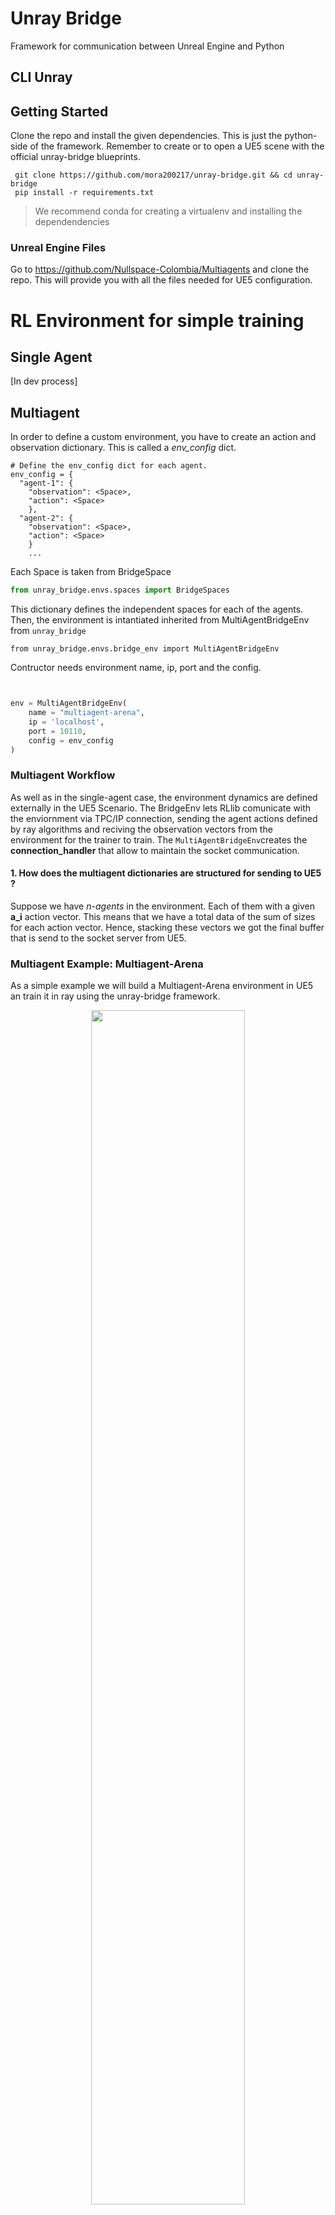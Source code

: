 # Unray Bridge

Framework for communication between Unreal Engine and Python

## CLI Unray 

## Getting Started
Clone the repo and install the given dependencies. This is just the python-side of the framework. Remember to create or to open a UE5 scene with the official unray-bridge blueprints.
```terminal
 git clone https://github.com/mora200217/unray-bridge.git && cd unray-bridge 
 pip install -r requirements.txt
```
> We recommend conda for creating a virtualenv and installing the dependendencies

### Unreal Engine Files

Go to https://github.com/Nullspace-Colombia/Multiagents and clone the repo. This will provide you with all the files needed for UE5 configuration.

# RL Environment for simple training
## Single Agent
[In dev process]

## Multiagent 
In order to define a custom environment, you have to create an action and observation dictionary. This is called a *env_config* dict. 
```python3
# Define the env_config dict for each agent. 
env_config = {
  "agent-1": {
    "observation": <Space>,
    "action": <Space>
    }, 
  "agent-2": {
    "observation": <Space>,
    "action": <Space>
    }
    ...
```

Each Space is taken from BridgeSpace
```python
from unray_bridge.envs.spaces import BridgeSpaces 
```


This dictionary defines the independent spaces for each of the agents. Then, the environment is intantiated inherited from MultiAgentBridgeEnv from `unray_bridge`

```python3
from unray_bridge.envs.bridge_env import MultiAgentBridgeEnv
```

Contructor needs environment name, ip, port and the config.

```python


env = MultiAgentBridgeEnv(
    name = "multiagent-arena",
    ip = 'localhost',
    port = 10110, 
    config = env_config
)

```

### Multiagent Workflow 
As well as in the single-agent case, the environment dynamics are defined externally in the UE5 Scenario. The BridgeEnv lets RLlib comunicate with the enviornment via TPC/IP connection, sending the agent actions defined by ray algorithms and reciving the observation vectors from the environment for the trainer to train. The `MultiAgentBridgeEnv`creates the **connection_handler** that allow to maintain the socket communication. 

#### 1. How does the multiagent dictionaries are structured for sending to UE5 ? 
Suppose we have *n-agents* in the environment. Each of them with a given **a_i** action vector. This means that we have a total data of the sum of sizes for each action vector. Hence, stacking these vectors we got the final buffer that is send to the socket server from UE5.


### Multiagent Example: Multiagent-Arena
As a simple example we will build a Multiagent-Arena environment in UE5 an train it in ray using the unray-bridge framework. 

<p align="center"> 
<img width="70%" 
src="https://raw.githubusercontent.com/sven1977/rllib_tutorials/8be6297fe1012ae9643c0eec383484f0a3d9bf18/ray_summit_2021/images/environment.png"/> 
</p> 
Img taken from https://github.com/sven1977/rllib_tutorials/blob/main/ray_summit_2021/tutorial_notebook.ipynb

#### Understanding the environment
As a Unray-bridge philosophy first we have to break down what the environment need. We have to agents that move in the same scenario, given by a 8x8 square grid. They can only move one no-diagonal square for each episode. (The reward system is defined in the image). 

Hence we got: 
- **Agent 1 and 2 Observation:** MultiDiscrete([64])
- **Agent 1 and 2 Action:** Discrete([4])

Defining the env_config as follows: 

```python
  env_config  = {
    "agent-1":{
        "observation": BridgeSpaces.MultiDiscrete([64], [64]),
        "action": BridgeSpaces.Discrete(4),
    }, 
    "agent-2":{
        "observation": BridgeSpaces.MultiDiscrete([64], [64]),
        "action": BridgeSpaces.Discrete(4),
    }
}
```

Create the environment

```python
env = MultiAgentBridgeEnv(
    name = "multiagent-arena",
    ip = 'localhost',
    port = 10110, 
    config = env_config
)
```

## Under the hood
Inside the framework the data flows between three nodes. UE5 Environment, MultiAgentBridgeEnv and RLlib. 

<p align="center">
<img width="50%" src="https://github.com/mora200217/unray-bridge/blob/f/multiagent/assets/dataflow.png" /> 
</p>

The JSON action / observation is given as a dictionary with the agent-names as the keys. 

```python
obs = {
  'agent-1': <Observation>,
  'agent-2': <Observation>,
  ...
  'agent-n': <Observation>,
}
```

However, as the BridgeConnection is over a TCP / IP protocol, the socket only sends bytesbuffers. In each `step` convert the dict actions given by **ray** into a buffer. For the **MultiAgentsArena** case, the action space is a `BridgeSpaces.Dicrete([4])`, for which each agent will send a single scalar.

<p align="center">
 <img width="60%" src="https://github.com/mora200217/unray-bridge/blob/f/multiagent/assets/nagent.png" /> 
</p>





### UE5 Environment

<p align="center">
  <img width="70%" src="https://github.com/mora200217/unray-bridge/blob/f/multiagent/assets/ue5-scene.png" /> 
</p> 


# RL Environment for parallel training 
Central policy server is implemented


new parameters for multiagents lecture. 
* `can_see`: Number of supplied observation by the given agent. 
* `obs_order`: Order of observations for the given agent. Each observation could be from the agent and/or from other(s) agent(s)



